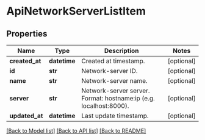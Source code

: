# ApiNetworkServerListItem

## Properties
Name | Type | Description | Notes
------------ | ------------- | ------------- | -------------
**created_at** | **datetime** | Created at timestamp. | [optional] 
**id** | **str** | Network-server ID. | [optional] 
**name** | **str** | Network-server name. | [optional] 
**server** | **str** | Network-server server. Format: hostname:ip (e.g. localhost:8000). | [optional] 
**updated_at** | **datetime** | Last update timestamp. | [optional] 

[[Back to Model list]](../README.md#documentation-for-models) [[Back to API list]](../README.md#documentation-for-api-endpoints) [[Back to README]](../README.md)


